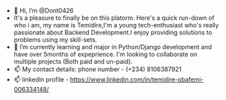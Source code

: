 - 👋 Hi, I’m @Dont0426
- It's a pleasure to finally be on this platorm. Here's a quick run-down of who i am, my name is Temidire,I'm a young tech-enthusiast who's really passionate about Backend Development.I enjoy providing solutions to problems using my skill-sets.
- 🌱 I’m currently learning and major in Python/Django development and have over 5months of expeprience. I'm looking to collaborate on multiple projects (Both paid and un-paid).
- 📫 My contact details: phone number - (+234) 8106387921
- 📫 linkedin profile - https://www.linkedin.com/in/temidire-obafemi-006334148/
